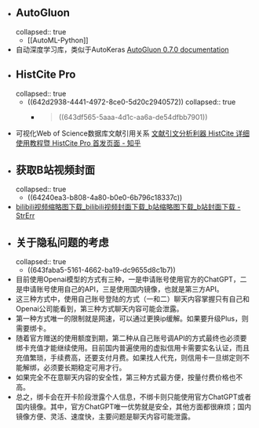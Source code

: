 - ## AutoGluon
  collapsed:: true
	- [[AutoML-Python]]
- 自动深度学习库，类似于AutoKeras [AutoGluon 0.7.0 documentation](https://auto.gluon.ai/stable/index.html)
- ## HistCite Pro
  collapsed:: true
	- ((642d2938-4441-4972-8ce0-5d20c2940572))
	  collapsed:: true
		- > ((643df565-5aaa-4d1c-aa6a-de54dfbb7901))
- 可视化Web of Science数据库文献引用关系 [文献引文分析利器 HistCite 详细使用教程暨 HistCite Pro 首发页面 - 知乎](https://zhuanlan.zhihu.com/p/20902898)
- ## 获取B站视频封面
  collapsed:: true
	- ((64240ea3-b808-4a80-b0e0-6b796c18337c))
- [bilibili视频缩略图下载_bilibili视频封面下载_b站缩略图下载_b站封面下载 - StrErr](https://www.strerr.com/bilibili.html)
- ## 关于隐私问题的考虑
  collapsed:: true
	- ((643faba5-5161-4662-ba19-dc9655d8c1b7))
- 目前使用Openai模型的方式有三种，一是申请账号使用官方的ChatGPT，二是申请账号使用自己的API，三是使用国内镜像，也就是第三方API。
- 这三种方式中，使用自己账号登陆的方式（一和二）聊天内容掌握只有自己和Openai公司能看到，第三种方式聊天内容可能会泄露。
- 第一种方式唯一的限制就是网速，可以通过更换ip缓解。如果要升级Plus，则需要绑卡。
- 随着官方赠送的使用额度到期，第二种从自己账号调API的方式最终也必须要绑卡充值才能继续使用。目前国内普遍使用的虚拟信用卡需要实名认证，而且充值繁琐，手续费高，还要支付月费。如果找人代充，则信用卡一旦绑定则不能解绑，必须要长期稳定可用才行。
- 如果完全不在意聊天内容的安全性，第三种方式最方便，按量付费价格也不高。
- 总之，绑卡会在开卡阶段泄露个人信息，不绑卡则只能使用官方ChatGPT或者国内镜像。其中，官方ChatGPT唯一优势就是安全，其他方面都很麻烦；国内镜像方便、灵活、速度快，主要问题是聊天内容可能泄露。